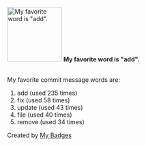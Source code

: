 <img src="https://my-badges.github.io/my-badges/favorite-word.png" alt="My favorite word is &quot;add&quot;." title="My favorite word is &quot;add&quot;." width="128">
<strong>My favorite word is &quot;add&quot;.</strong>
<br><br>

My favorite commit message words are:

1. add (used 235 times)
2. fix (used 58 times)
3. update (used 43 times)
4. file (used 40 times)
5. remove (used 34 times)


Created by <a href="https://github.com/my-badges/my-badges">My Badges</a>